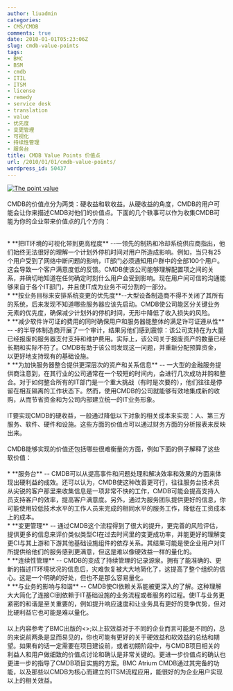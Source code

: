 ```yaml
---
author: liuadmin
categories:
- CMS/CMDB
comments: true
date: 2010-01-01T05:23:06Z
slug: cmdb-value-points
tags:
- BMC
- BSM
- cmdb
- ITIL
- ITSM
- license
- remedy
- service desk
- translation
- value
- 优先度
- 变更管理
- 可视化
- 持续性管理
- 服务台
title: CMDB Value Points 价值点
url: /2010/01/01/cmdb-value-points/
wordpress_id: 50437
---
```


[![The point value](http://farm2.static.flickr.com/1296/682513568_4476244046.jpg)](http://www.flickr.com/photos/waywardsheep/682513568/)<br /><br />CMDB的价值点分为两类：硬收益和软收益。从硬收益的角度，CMDB的用户可能会让你来描述CMDB对他们的价值点。下面的几个轶事可以作为收集CMDB可能为你的企业带来价值点的几个方向：<br />

<br />	
  * **把IT环境的可视化带到更高程度** --一领先的制热和冷却系统供应商指出，他们始终无法很好的理解一个计划外停机时间对用户所造成影响。例如，当只有25个用户受到了网络中断问题的影响，IT部门必须通知用户群中的全部100个用户。这会导致一个客户满意度低的反馈。CMDB使该公司能够理解配置项之间的关系，并确切地知道在任何确定时刻什么用户会受到影响。现在用户间可信的沟通能够来自于各个IT部门，并且使IT成为业务不可分割的一部分。
<br />	
  * **按业务目标来安排系统变更的优先度**--大型设备制造商不得不关闭了其所有的系统，后来发现不知道哪些服务器应该先启动。CMDB使公司能区分关键业务元素的优先度，确保减少计划外的停机时间，无形中降低了收入损失的风险。
<br />	
  * **减少软件许可证的费用的同时确保用户和服务器能整体的满足许可证遵从性** -- -的半导体制造商开展了一个审计，结果另他们感到震惊：该公司支持在为大量已经报废的服务器支付支持和维护费用。实际上，该公司关于报废资产的数量已经长期和实际不符了。CMDB有助于该公司发现这一问题，并重新分配预算资金，以更好地支持现有的基础设施。
<br />	
  * **为加快服务器整合提供更深层次的资产和关系信息** -- 一大型的金融服务提供商注意到，在其行业的公司通常在一个较短的时间内，会进行几次成功并购和整合。对于如何整合所有的IT部门是一个重大挑战（有时是次要的），他们往往是停留在相互隔离的工作状态下。然而，使用CMDB的公司就能够有效地集成新的收购，从而节省资金和为公司内部建立统一的IT业务形象。
<br /><br />IT要实现CMDB的硬收益，一般通过降低以下对象的相关成本来实现：人、第三方服务、软件、硬件和设施。这些方面的价值点可以通过财务方面的分析报表来反映出来。<br /><br /><!--more-->CMDB能够实现的价值还包括哪些很难衡量的方面，例如下面的例子解释了这些软价值：<br /><br />	
  * **服务台** -- CMDB可以从提高事件和问题处理和解决效率和效果的方面来体现出硬利益的成效。还可以认为，CMDB使这种改善更可行，往往服务台技术员从尖锐的客户那里来收集信息是一项非常不快的工作，CMDB可能会提高支持人员支持客户的效率，提高客户满意度。另外，通过为服务团队提供更好的信息，你可能使用较低技术水平的工作人员来完成的相同水平的服务工作，降低在工资成本上的成本。
<br />	
  * **变更管理** -- 通过CMDB这个流程得到了很大的提升，更完善的风险评估，提供更多的信息来评价类似类型CI在过去时间里的变更成功率，并能更好的理解变更CI与其上游和下游其他基础设施组件的依存关系。其结果可能是使企业用户对IT所提供给他们的服务感到更满意，但这是难以像硬效益一样的量化的。
<br />	
  * **连续性管理** -- CMDB的变成了持续管理的记录源泉。拥有了能准确的、更新的描述IT环境状况的信息后，灾难恢复被大大地简化了，这提高了整个组织的信心。这是一个明确的好处，但也不是那么容易量化。
<br />	
  * **与业务的影响与和谐** -- CMDB使CI依赖关系能被更深入的了解。这种理解大大简化了连接CI到依赖于IT基础设施的业务流程或者服务的过程。使IT与业务更紧密的和谐是至关重要的，例如提升响应速度和让业务具有更好的竞争优势，但对比硬利益它也可能是难以量化。
<br /><br />以上内容参考了BMC出版的<<step by step to build a cmdb>>;以上软效益对于不同的企业而言可能是不同的，总的来说前两条是显而易见的，你也可能有更好的关于硬效益和软效益的总结和期望。如果有的话一定需要在项目建设前，或者初期阶段中，与CMDB项目相关的利益人和用户做细致的价值点讨论和确认是非常关键的。更进一步价值点的确认也更进一步的指导了CMDB项目实施的方案。BMC Atrium CMDB通过其完备的功能，以及那些以CMDB为核心而建立的ITSM流程应用，能很好的为企业用户实现以上的相关效益。
